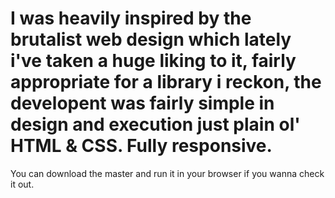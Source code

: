 # I was heavily inspired by the brutalist web design which lately i've taken a huge liking to it, fairly appropriate for a library i reckon, the developent was fairly simple in design and execution just plain ol' HTML & CSS. Fully responsive.<br>
You can download the master and run it in your browser if you wanna check it out.
